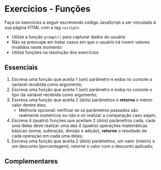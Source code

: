 # Exercícios - Funções

Faça os exercícios a seguir escrevendo código JavaScript a ser vinculado à sua página HTML com a tag `<script>`.

-   Utilize a função `prompt()` para capturar dados do usuário
-   Não se preocupe em tratar casos em que o usuário irá inserir valores inválidos neste momento
-   Utilize funções na resolução dos exercícios

## Essenciais

1. Escreva uma função que aceita 1 (um) parâmetro e exiba no console a variável recebida como argumento;
2. Escreva uma função que aceita 1 (um) parâmetro e exiba no console o tipo da variável recebida como argumento;
3. Escreva uma função que aceita 2 (dois) parâmetros e **retorna** o menor valor dentre eles;
    - Melhoria opcional: verificar se os parâmetros passados são realmente numéricos ou não e só realizar a comparação caso sejam;
4. Escreva 4 (quatro) funções que aceitam 2 (dois) parâmetros cada, cada uma delas deve realizar uma das 4 (quatro) operações matemáticas básicas (soma, subtração, divisão e adição), **retorne** o resultado de cada operação em cada uma delas;
5. Escreva uma função que aceita 2 (dois) parâmetros, um valor (inteiro) e um desconto (porcentagem), retorne o valor com o desconto aplicado;

## Complementares
